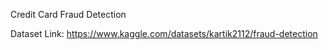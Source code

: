 Credit Card Fraud Detection

Dataset Link: https://www.kaggle.com/datasets/kartik2112/fraud-detection 